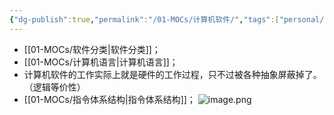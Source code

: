 ```yaml
---
{"dg-publish":true,"permalink":"/01-MOCs/计算机软件/","tags":["personal/blog","计算机组成原理/概述"]}
---
```


- [[01-MOCs/软件分类\|软件分类]]；
- [[01-MOCs/计算机语言\|计算机语言]]；
- 计算机软件的工作实际上就是硬件的工作过程，只不过被各种抽象屏蔽掉了。（逻辑等价性）
- [[01-MOCs/指令体系结构\|指令体系结构]]；
![image.png](https://yelanyanyu-img-bed.oss-cn-hangzhou.aliyuncs.com/img/blog/2024/11/20241118211454.png)

